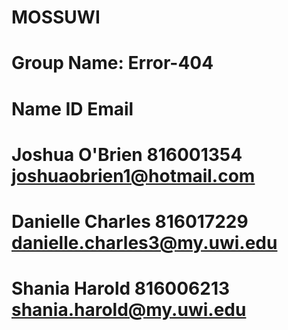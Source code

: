 # MOSSUWI
# Group Name: Error-404
# Name              ID                        Email
# Joshua O'Brien              816001354                 joshuaobrien1@hotmail.com
# Danielle Charles            816017229                 danielle.charles3@my.uwi.edu
# Shania Harold               816006213                 shania.harold@my.uwi.edu
